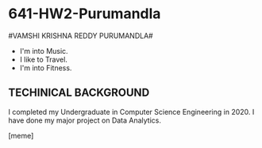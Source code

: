 # 641-HW2-Purumandla

#VAMSHI KRISHNA REDDY PURUMANDLA#
* I'm into Music.
* I like to Travel.
* I'm into Fitness.

## **TECHINICAL BACKGROUND**
I completed my Undergraduate in Computer Science Engineering in 2020. I have done my major project on Data Analytics.

[meme]
